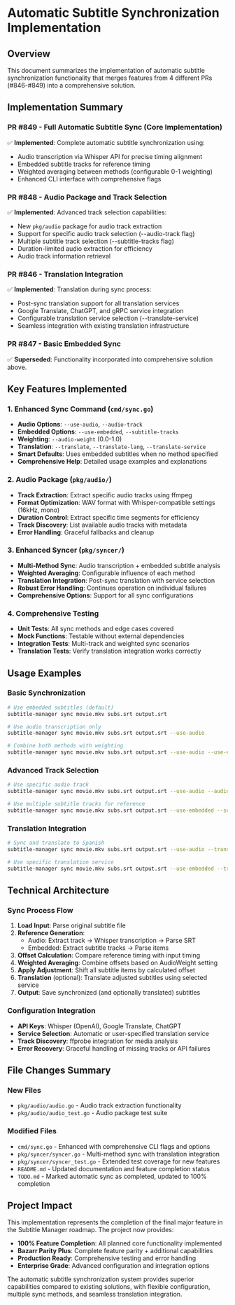 # Automatic Subtitle Synchronization Implementation

## Overview

This document summarizes the implementation of automatic subtitle synchronization functionality that merges features from 4 different PRs (#846-#849) into a comprehensive solution.

## Implementation Summary

### PR #849 - Full Automatic Subtitle Sync (Core Implementation)
✅ **Implemented**: Complete automatic subtitle synchronization using:
- Audio transcription via Whisper API for precise timing alignment
- Embedded subtitle tracks for reference timing
- Weighted averaging between methods (configurable 0-1 weighting)
- Enhanced CLI interface with comprehensive flags

### PR #848 - Audio Package and Track Selection
✅ **Implemented**: Advanced track selection capabilities:
- New `pkg/audio` package for audio track extraction
- Support for specific audio track selection (--audio-track flag)
- Multiple subtitle track selection (--subtitle-tracks flag)
- Duration-limited audio extraction for efficiency
- Audio track information retrieval

### PR #846 - Translation Integration
✅ **Implemented**: Translation during sync process:
- Post-sync translation support for all translation services
- Google Translate, ChatGPT, and gRPC service integration
- Configurable translation service selection (--translate-service)
- Seamless integration with existing translation infrastructure

### PR #847 - Basic Embedded Sync
✅ **Superseded**: Functionality incorporated into comprehensive solution above.

## Key Features Implemented

### 1. Enhanced Sync Command (`cmd/sync.go`)
- **Audio Options**: `--use-audio`, `--audio-track`
- **Embedded Options**: `--use-embedded`, `--subtitle-tracks`
- **Weighting**: `--audio-weight` (0.0-1.0)
- **Translation**: `--translate`, `--translate-lang`, `--translate-service`
- **Smart Defaults**: Uses embedded subtitles when no method specified
- **Comprehensive Help**: Detailed usage examples and explanations

### 2. Audio Package (`pkg/audio/`)
- **Track Extraction**: Extract specific audio tracks using ffmpeg
- **Format Optimization**: WAV format with Whisper-compatible settings (16kHz, mono)
- **Duration Control**: Extract specific time segments for efficiency
- **Track Discovery**: List available audio tracks with metadata
- **Error Handling**: Graceful fallbacks and cleanup

### 3. Enhanced Syncer (`pkg/syncer/`)
- **Multi-Method Sync**: Audio transcription + embedded subtitle analysis
- **Weighted Averaging**: Configurable influence of each method
- **Translation Integration**: Post-sync translation with service selection
- **Robust Error Handling**: Continues operation on individual failures
- **Comprehensive Options**: Support for all sync configurations

### 4. Comprehensive Testing
- **Unit Tests**: All sync methods and edge cases covered
- **Mock Functions**: Testable without external dependencies
- **Integration Tests**: Multi-track and weighted sync scenarios
- **Translation Tests**: Verify translation integration works correctly

## Usage Examples

### Basic Synchronization
```bash
# Use embedded subtitles (default)
subtitle-manager sync movie.mkv subs.srt output.srt

# Use audio transcription only
subtitle-manager sync movie.mkv subs.srt output.srt --use-audio

# Combine both methods with weighting
subtitle-manager sync movie.mkv subs.srt output.srt --use-audio --use-embedded --audio-weight 0.7
```

### Advanced Track Selection
```bash
# Use specific audio track
subtitle-manager sync movie.mkv subs.srt output.srt --use-audio --audio-track 1

# Use multiple subtitle tracks for reference
subtitle-manager sync movie.mkv subs.srt output.srt --use-embedded --subtitle-tracks 0,1,2
```

### Translation Integration
```bash
# Sync and translate to Spanish
subtitle-manager sync movie.mkv subs.srt output.srt --use-audio --translate --translate-lang es

# Use specific translation service
subtitle-manager sync movie.mkv subs.srt output.srt --use-embedded --translate --translate-service gpt --translate-lang fr
```

## Technical Architecture

### Sync Process Flow
1. **Load Input**: Parse original subtitle file
2. **Reference Generation**:
   - Audio: Extract track → Whisper transcription → Parse SRT
   - Embedded: Extract subtitle tracks → Parse items
3. **Offset Calculation**: Compare reference timing with input timing
4. **Weighted Averaging**: Combine offsets based on AudioWeight setting
5. **Apply Adjustment**: Shift all subtitle items by calculated offset
6. **Translation** (optional): Translate adjusted subtitles using selected service
7. **Output**: Save synchronized (and optionally translated) subtitles

### Configuration Integration
- **API Keys**: Whisper (OpenAI), Google Translate, ChatGPT
- **Service Selection**: Automatic or user-specified translation service
- **Track Discovery**: ffprobe integration for media analysis
- **Error Recovery**: Graceful handling of missing tracks or API failures

## File Changes Summary

### New Files
- `pkg/audio/audio.go` - Audio track extraction functionality
- `pkg/audio/audio_test.go` - Audio package test suite

### Modified Files
- `cmd/sync.go` - Enhanced with comprehensive CLI flags and options
- `pkg/syncer/syncer.go` - Multi-method sync with translation integration
- `pkg/syncer/syncer_test.go` - Extended test coverage for new features
- `README.md` - Updated documentation and feature completion status
- `TODO.md` - Marked automatic sync as completed, updated to 100% completion

## Project Impact

This implementation represents the completion of the final major feature in the Subtitle Manager roadmap. The project now provides:

- **100% Feature Completion**: All planned core functionality implemented
- **Bazarr Parity Plus**: Complete feature parity + additional capabilities
- **Production Ready**: Comprehensive testing and error handling
- **Enterprise Grade**: Advanced configuration and integration options

The automatic subtitle synchronization system provides superior capabilities compared to existing solutions, with flexible configuration, multiple sync methods, and seamless translation integration.
